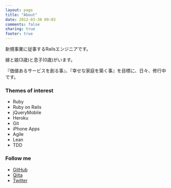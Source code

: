```yaml
---
layout: page
title: "About"
date: 2012-03-30 09:03
comments: false
sharing: true
footer: true
---
```


新規事業に従事するRailsエンジニアです。

嫁と娘(3歳)と息子(0歳)がいます。

『価値あるサービスを創る事』、『幸せな家庭を築く事』を目標に、日々、修行中です。

### Themes of interest

* Ruby 
* Ruby on Rails
* jQueryMobile
* Heroku
* Git
* iPhone Apps
* Agile
* Lean
* TDD

### Follow me

* [GitHub](https://github.com/fakestarbaby)
* [Qiita](http://qiita.com/users/fakestarbaby)
* [Twitter](https://twitter.com/fakestarbaby)
